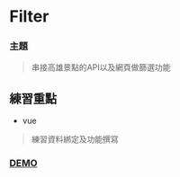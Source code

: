 # Filter
### 主題
> 串接高雄景點的API以及網頁做篩選功能
## 練習重點
* vue
> 練習資料綁定及功能撰寫
### [DEMO](https://samchiengg.github.io/F2E-todolist/week2/)